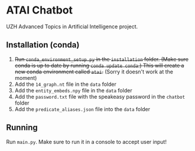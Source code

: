# ATAI Chatbot
UZH Advanced Topics in Artificial Intelligence project.

## Installation (conda)
1. ~~Run `conda_environment_setup.py` in the `installation` folder. (Make sure conda is up to date by running `conda update conda`.)
This will create a new conda environment called `atai`.~~ (Sorry it doesn't work at the moment)
2. Add the `14_graph.nt` file in the `data` folder
3. Add the `entity_embeds.npy` file in the `data` folder
4. Add the `password.txt` file with the speakeasy password in the `chatbot` folder
5. Add the `predicate_aliases.json` file into the `data` folder

## Running
Run `main.py`. Make sure to run it in a console to accept user input!